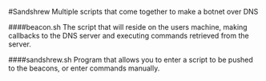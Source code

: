 #Sandshrew
Multiple scripts that come together to make a botnet over DNS

####beacon.sh
The script that will reside on the users machine, making callbacks to the DNS server and
executing commands retrieved from the server.

####sandshrew.sh
Program that allows you to enter a script to be pushed to the beacons, or enter commands manually.

